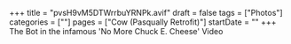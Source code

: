 +++
title = "pvsH9vM5DTWrrbuYRNPk.avif"
draft = false
tags = ["Photos"]
categories = [""]
pages = ["Cow (Pasqually Retrofit)"]
startDate = ""
+++
The Bot in the infamous 'No More Chuck E. Cheese' Video
